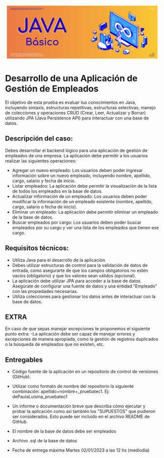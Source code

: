 <p align="center">
  <img src="https://github.com/jaimed411/dodero.jaime.ejerciciospracticos.javabasico/blob/main/javabasico.jpg" alt="foto">
</p>

# Desarrollo de una Aplicación de Gestión de Empleados

El objetivo de esta prueba es evaluar tus conocimientos en Java, incluyendo sintaxis, estructuras repetitivas, estructuras selectivas, manejo de colecciones y operaciones CRUD (Crear, Leer, Actualizar y Borrar) utilizando JPA (Java Persistence API) para interactuar con una base de datos.

## Descripción del caso:

Debes desarrollar el backend lógico para una aplicación de gestión de empleados de una empresa. La aplicación debe permitir a los usuarios realizar las siguientes operaciones:
- Agregar un nuevo empleado: Los usuarios deben poder ingresar información sobre un nuevo empleado, incluyendo nombre, apellido, cargo, salario y fecha de inicio.
- Listar empleados: La aplicación debe permitir la visualización de la lista de todos los empleados en la base de datos.
- Actualizar información de un empleado: Los usuarios deben poder modificar la información de un empleado existente (nombre, apellido, cargo, salario o fecha de inicio).
- Eliminar un empleado: La aplicación debe permitir eliminar un empleado de la base de datos.
- Buscar empleados por cargo: Los usuarios deben poder buscar empleados por su cargo y ver una lista de los empleados que tienen ese cargo.

## Requisitos técnicos:

- Utiliza Java para el desarrollo de la aplicación.
- Debes utilizar estructuras de control para la validación de datos de entrada, como asegurarte de que los campos obligatorios no estén vacíos (obligatorio) y que los valores sean válidos (opcional).
- La aplicación debe utilizar JPA para acceder a la base de datos. Asegúrate de configurar una fuente de datos y una entidad "Empleado" con las propiedades necesarias.
- Utiliza colecciones para gestionar los datos antes de interactuar con la base de datos.

## EXTRA

En caso de que sepas manejar excepciones te proponemos el siguiente punto extra:
-La aplicación debe ser capaz de manejar errores y excepciones de manera apropiada, como la gestión de registros duplicados o la búsqueda de empleados que no existen, etc.

## Entregables

- Código fuente de la aplicación en un repositorio de control de versiones (GitHub).

- Utilizar como formato de nombre del repositorio la siguiente combinación: apellido+nombre+_pruebatec1. Ej: dePaulaLuisina_pruebatec1

- Un informe o documentación breve que describa cómo ejecutar y probar la aplicación como así también los "SUPUESTOS" que pudieron ser considerados. Esto puede ser incluido en el archivo README de GitHub.

- El nombre de la base de datos debe ser empleados

- Archivo .sql de la base de datos

- Fecha de entrega máxima Martes 02/01/2023 a las 12 hs (mediodía)
